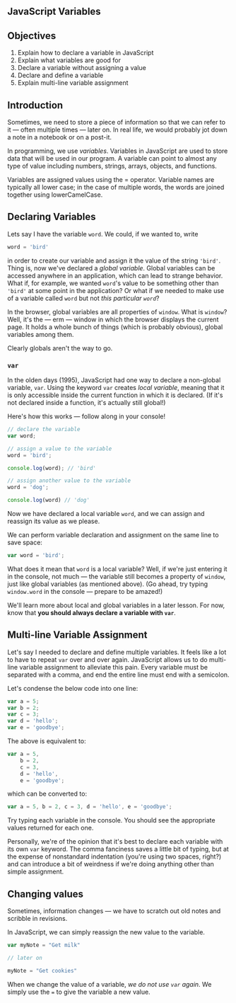 JavaScript Variables
---

## Objectives

1. Explain how to declare a variable in JavaScript
2. Explain what variables are good for
3. Declare a variable without assigning a value
4. Declare and define a variable
5. Explain multi-line variable assignment

## Introduction

Sometimes, we need to store a piece of information so that we can refer to it — often multiple times — later on. In real life, we would probably jot down a note in a notebook or on a post-it.

In programming, we use _variables_. Variables in JavaScript are used to store data that will be used in our program. A variable can point to almost any type of value including numbers, strings, arrays, objects, and functions.

Variables are assigned values using the = operator. Variable names are typically all lower case; in the case of multiple words, the words are joined together using lowerCamelCase.


## Declaring Variables

Lets say I have the variable `word`. We could, if we wanted to, write

``` javascript
word = 'bird'
```

in order to create our variable and assign it the value of the string `'bird'`. Thing is, now we've declared a _global variable_. Global variables can be accessed anywhere in an application, which can lead to strange behavior. What if, for example, we wanted `word`'s value to be something other than `'bird'` at some point in the application? Or what if we needed to make use of a variable called `word` but not _this particular `word`_?

In the browser, global variables are all properties of `window`. What is `window`? Well, it's the — erm — window in which the browser displays the current page. It holds a whole bunch of things (which is probably obvious), global variables among them.

Clearly globals aren't the way to go.

### `var`

In the olden days (1995), JavaScript had one way to declare a non-global variable, `var`. Using the keyword `var` creates _local variable_, meaning that it is only accessible inside the current function in which it is declared. (If it's not declared inside a function, it's actually still global!)

Here's how this works — follow along in your console!

``` javascript
// declare the variable
var word;

// assign a value to the variable
word = 'bird';

console.log(word); // 'bird'

// assign another value to the variable
word = 'dog';

console.log(word) // 'dog'
```

Now we have declared a local variable `word`, and we can assign and reassign its value as we please.

We can perform variable declaration and assignment on the same line to save space:

``` javascript
var word = 'bird';
```

What does it mean that `word` is a local variable? Well, if we're just entering it in the console, not much — the variable still becomes a property of `window`, just like global variables (as mentioned above). (Go ahead, try typing `window.word` in the console — prepare to be amazed!)

We'll learn more about local and global variables in a later lesson. For now, know that **you should always declare a variable with `var`**.

## Multi-line Variable Assignment

Let's say I needed to declare and define multiple variables. It feels like a lot to have to repeat `var` over and over again. JavaScript allows us to do multi-line variable assignment to alleviate this pain. Every variable must be separated with a comma, and end the entire line must end with a semicolon.

Let's condense the below code into one line:

```javascript
var a = 5;
var b = 2;
var c = 3;
var d = 'hello';
var e = 'goodbye';
```

The above is equivalent to:

```javascript
var a = 5,
    b = 2,
    c = 3,
    d = 'hello',
    e = 'goodbye';
```

which can be converted to:

```javascript
var a = 5, b = 2, c = 3, d = 'hello', e = 'goodbye';
```

Try typing each variable in the console. You should see the appropriate values returned for each one.

Personally, we're of the opinion that it's best to declare each variable with its own `var` keyword. The comma fanciness saves a little bit of typing, but at the expense of nonstandard indentation (you're using two spaces, right?) and can introduce a bit of weirdness if we're doing anything other than simple assignment.

## Changing values

Sometimes, information changes — we have to scratch out old notes and scribble in revisions.

In JavaScript, we can simply reassign the new value to the variable.

``` javascript
var myNote = "Get milk"

// later on

myNote = "Get cookies"
```

When we change the value of a variable, _we do not use `var` again_. We simply use the `=` to give the variable a new value.
